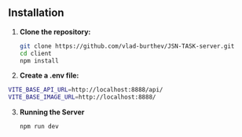 ## Installation

1. **Clone the repository:**

   ```bash
   git clone https://github.com/vlad-burthev/JSN-TASK-server.git
   cd client
   npm install
   ```

2. **Create a .env file:**
  ```bash
  VITE_BASE_API_URL=http://localhost:8888/api/
  VITE_BASE_IMAGE_URL=http://localhost:8888/
  ```

3. **Running the Server**
   ```bash
   npm run dev
   ```

